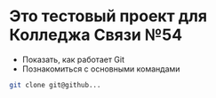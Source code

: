 # Это тестовый проект для Колледжа Связи №54

+ Показать, как работает Git
+ Познакомиться с основными командами

```bash
git clone git@github...
```

